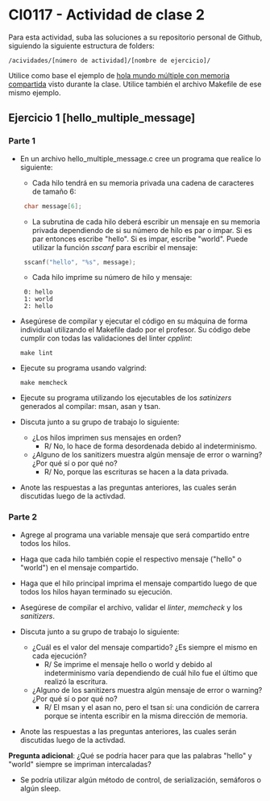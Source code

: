 # CI0117 - Actividad de clase 2

Para esta actividad, suba las soluciones a su repositorio personal de Github, siguiendo la siguiente estructura de folders:

```
/acividades/[número de actividad]/[nombre de ejercicio]/
```

Utilice como base el ejemplo de [hola mundo múltiple con memoria compartida](https://github.com/jocan3/CI0117-2022-S1/tree/main/ejemplos/03_pthreads/hello_multiple_shared) visto durante la clase. Utilice también el archivo Makefile de ese mismo ejemplo.

## Ejercicio 1 [hello_multiple_message]

### Parte 1
- En un archivo hello_multiple_message.c cree un programa que realice lo siguiente:
  - Cada hilo tendrá en su memoria privada una cadena de caracteres de tamaño 6:
  ```c
   char message[6];
  ```
  - La subrutina de cada hilo deberá escribir un mensaje en su memoria privada dependiendo de si su número de hilo es par o impar. Si es par entonces escribe "hello". Si es impar, escribe "world". Puede utilizar la función *sscanf* para escribir el mensaje:
  ```c
   sscanf("hello", "%s", message);
  ```
  - Cada hilo imprime su número de hilo y mensaje:
  ```
   0: hello
   1: world
   2: hello
  ```
- Asegúrese de compilar y ejecutar el código en su máquina de forma individual utilizando el Makefile dado por el profesor. Su código debe cumplir con todas las validaciones del linter *cpplint*:
  ```
  make lint
  ```
- Ejecute su programa usando valgrind: 
  ```
  make memcheck
  ```
- Ejecute su programa utilizando los ejecutables de los *satinizers* generados al compilar: msan, asan y tsan.
 
- Discuta junto a su grupo de trabajo lo siguiente:
  - ¿Los hilos imprimen sus mensajes en orden?
    - R/ No, lo hace de forma desordenada debido al indeterminismo.
  - ¿Alguno de los sanitizers muestra algún mensaje de error o warning? ¿Por qué sí o por qué no?
    - R/ No, porque las escrituras se hacen a la data privada.
- Anote las respuestas a las preguntas anteriores, las cuales serán discutidas luego de la activdad.


### Parte 2
- Agrege al programa una variable mensaje que será compartido entre todos los hilos.
- Haga que cada hilo también copie el respectivo mensaje ("hello" o "world") en el mensaje compartido.
- Haga que el hilo principal imprima el mensaje compartido luego de que todos los hilos hayan terminado su ejecución. 
- Asegúrese de compilar el archivo, validar el *linter*, *memcheck* y los *sanitizers*.

- Discuta junto a su grupo de trabajo lo siguiente:
  - ¿Cuál es el valor del mensaje compartido? ¿Es siempre el mismo en cada ejecución?
    - R/ Se imprime el mensaje hello o world y debido al indeterminismo varía dependiendo de cuál hilo fue el último que realizó la escritura.
  - ¿Alguno de los sanitizers muestra algún mensaje de error o warning? ¿Por qué sí o por qué no?
    - R/ El msan y el asan no, pero el tsan sí: una condición de carrera porque se intenta escribir en la misma dirección de memoria.

- Anote las respuestas a las preguntas anteriores, las cuales serán discutidas luego de la activdad.

**Pregunta adicional**: ¿Qué se podría hacer para que las palabras "hello" y "world" siempre se impriman intercaladas?
  - Se podría utilizar algún método de control, de serialización, semáforos o algún sleep.
